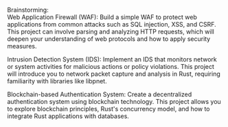 Brainstorming: 
<br> 
Web Application Firewall (WAF): Build a simple WAF to protect web applications from common attacks such as SQL injection, XSS, and CSRF. This project can involve parsing and analyzing HTTP requests, which will deepen your understanding of web protocols and how to apply security measures.

Intrusion Detection System (IDS): Implement an IDS that monitors network or system activities for malicious actions or policy violations. This project will introduce you to network packet capture and analysis in Rust, requiring familiarity with libraries like libpnet.

Blockchain-based Authentication System: Create a decentralized authentication system using blockchain technology. This project allows you to explore blockchain principles, Rust's concurrency model, and how to integrate Rust applications with databases.